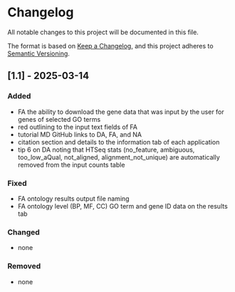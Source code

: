 # Changelog

All notable changes to this project will be documented in this file.

The format is based on [Keep a Changelog](https://keepachangelog.com/en/1.1.0/),
and this project adheres to [Semantic Versioning](https://semver.org/spec/v2.0.0.html).

## [1.1] - 2025-03-14

### Added

- FA the ability to download the gene data that was input by the user for genes of selected GO terms
- red outlining to the input text fields of FA
- tutorial MD GitHub links to DA, FA, and NA
- citation section and details to the information tab of each application 
- tip 6 on DA noting that HTSeq stats (no_feature, ambiguous, too_low_aQual, not_aligned, alignment_not_unique) are automatically removed from the input counts table

### Fixed

- FA ontology results output file naming
- FA ontology level (BP, MF, CC) GO term and gene ID data on the results tab

### Changed

- none

### Removed

- none